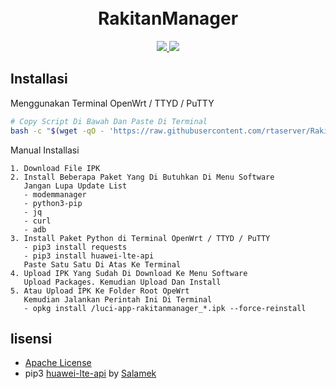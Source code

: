 <h1 align="center">
  <br>RakitanManager<br>

</h1>

  <p align="center">
  <a target="_blank" href="https://github.com/rtaserver/RakitanManager/tree/v0.00.20-beta">
    <img src="https://img.shields.io/badge/source code-v0.00.20--beta-green.svg">
  </a>
  <a target="_blank" href="https://github.com/rtaserver/RakitanManager/releases/tag/v0.00.20-beta">
    <img src="https://img.shields.io/badge/New Release-v0.00.20--beta-orange.svg">
  </a>
  </p>

Installasi
---


Menggunakan Terminal OpenWrt / TTYD / PuTTY
```bash
# Copy Script Di Bawah Dan Paste Di Terminal
bash -c "$(wget -qO - 'https://raw.githubusercontent.com/rtaserver/RakitanManager/dev/install.sh')"
```

Manual Installasi
```
1. Download File IPK
2. Install Beberapa Paket Yang Di Butuhkan Di Menu Software
   Jangan Lupa Update List
   - modemmanager
   - python3-pip
   - jq
   - curl
   - adb
3. Install Paket Python di Terminal OpenWrt / TTYD / PuTTY
   - pip3 install requests
   - pip3 install huawei-lte-api
   Paste Satu Satu Di Atas Ke Terminal
4. Upload IPK Yang Sudah Di Download Ke Menu Software
   Upload Packages. Kemudian Upload Dan Install
5. Atau Upload IPK Ke Folder Root OpeWrt
   Kemudian Jalankan Perintah Ini Di Terminal
   - opkg install /luci-app-rakitanmanager_*.ipk --force-reinstall
```

lisensi
---


* [Apache License](https://github.com/rtaserver/RakitanManager/blob/main/LICENSE)
* pip3 [huawei-lte-api](https://github.com/Salamek/huawei-lte-api) by [Salamek](https://github.com/Salamek)

